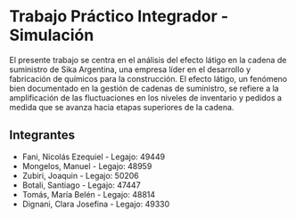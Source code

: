 # Trabajo Práctico Integrador - Simulación
El presente trabajo se centra en el análisis del efecto látigo en la cadena de suministro de Sika Argentina, una  empresa líder en el desarrollo y fabricación de químicos para la construcción. El efecto látigo, un fenómeno bien documentado en la gestión de cadenas de suministro, se refiere a la amplificación de las fluctuaciones en los niveles de inventario y pedidos a medida que se avanza hacia etapas superiores de la cadena.
## Integrantes
- Fani, Nicolás Ezequiel - Legajo: 49449
- Mongelos, Manuel - Legajo: 48959
- Zubiri, Joaquin - Legajo: 50206
- Botali, Santiago - Legajo: 47447
- Tomás, María Belén - Legajo: 48814
- Dignani, Clara Josefina - Legajo: 49330
